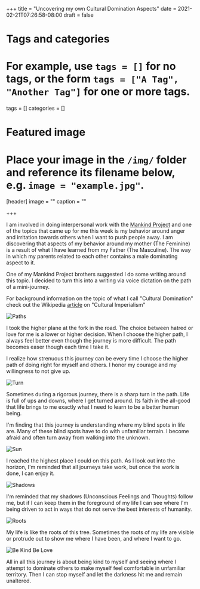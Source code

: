 +++
title = "Uncovering my own Cultural Domination Aspects"
date = 2021-02-21T07:26:58-08:00
draft = false

# Tags and categories
# For example, use `tags = []` for no tags, or the form `tags = ["A Tag", "Another Tag"]` for one or more tags.
tags = []
categories = []

# Featured image
# Place your image in the `/img/` folder and reference its filename below, e.g. `image = "example.jpg"`.
[header]
image = ""
caption = ""

+++

I am involved in doing interpersonal work with the [Mankind Project](https://mankindproject.org/) and one of the topics that came up for me this week is my behavior around anger and irritation towards others when I want to push people away. I am discovering that aspects of my behavior around my mother (The Feminine) is a result of what I have learned from my Father (The Masculine). The way in which my parents related to each other contains a male dominating aspect to it. 

One of my Mankind Project brothers suggested I do some writing around this topic. I decided to turn this into a writing via voice dictation on the path of a mini-journey.

For background information on the topic of what I call "Cultural Domination" check out the Wikipedia [article](https://en.wikipedia.org/wiki/Cultural_imperialism) on "Cultural Imperialism"

![Paths](/img/reflections/cultural-domination-1/paths.jpg)

I took the higher plane at the fork in the road. The choice between hatred or love for me is a lower or higher decision. When I choose the higher path, I always feel better even though the journey is more difficult. The path becomes easer though each time I take it.

I realize how strenuous this journey can be every time I choose the higher path of doing right for myself and others. I honor my courage and my willingness to not give up. 

![Turn](/img/reflections/cultural-domination-1/turn.jpg)

Sometimes during a rigorous journey, there is a sharp turn in the path. Life is full of ups and downs, where I get turned around. Its faith in the all-good that life brings to me exactly what I need to learn to be a better human being.

I'm finding that this journey is understanding where my blind spots in life are. Many of these blind spots have to do with unfamiliar terrain. I become afraid and often turn away from walking into the unknown.

![Sun](/img/reflections/cultural-domination-1/sun.jpg)

I reached the highest place I could on this path. As I look out into the horizon, I'm reminded that all journeys take work, but once the work is done, I can enjoy it.

![Shadows](/img/reflections/cultural-domination-1/shadows.jpg)

I'm reminded that my shadows (Unconscious Feelings and Thoughts) follow me, but if I can keep them in the foreground of my life I can see where I'm being driven to act in ways that do not serve the best interests of humanity.

![Roots](/img/reflections/cultural-domination-1/roots.jpg)

My life is like the roots of this tree. Sometimes the roots of my life are visible or protrude out to show me where I have been, and where I want to go.

![Be Kind Be Love](/img/reflections/cultural-domination-1/be-kind-be-amor-small.png)


All in all this journey is about being kind to myself and seeing where I attempt to dominate others to make myself feel comfortable in unfamiliar territory. Then I can stop myself and let the darkness hit me and remain unaltered.
